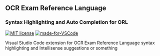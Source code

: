 ## OCR Exam Reference Language
### Syntax Highlighting and Auto Completion for ORL
[![MIT license](https://img.shields.io/badge/License-MIT-green.svg)](LICENSE) [![made-for-VSCode](https://img.shields.io/badge/Made%20for-VSCode-1f425f.svg)](https://code.visualstudio.com/)

Visual Studio Code extension for OCR Exam Reference Language syntax highlighting and Intellisense suggestions or something
